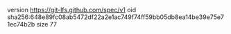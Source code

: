 version https://git-lfs.github.com/spec/v1
oid sha256:648e89fc08ab5472df22a2e1ac749f74ff59bb05db8ea14be39e75e71ec74b2b
size 77
